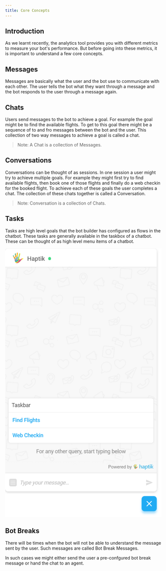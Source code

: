 ```yaml
---
title: Core Concepts
---
```


## Introduction
As we learnt recently, the analytics tool provides you with different metrics to measure your bot's performance. But before going into these metrics, it is important to understand a few core concepts.

## Messages
Messages are basically what the user and the bot use to communicate with each other. The user tells the bot what they want through a message and the bot responds to the user through a message again.

## Chats
Users send messages to the bot to achieve a goal. For example the goal might be to find the available flights. To get to this goal there might be a sequence of to and fro messages between the bot and the user. This collection of two way messages to achieve a goal is called a chat.

> Note: A Chat is a collection of Messages.

## Conversations
Conversations can be thought of as sessions. In one session a user might try to achieve multiple goals. For example they might first try to find available flights, then book one of those flights and finally do a web checkin for the booked flight. To achieve each of these goals the user completes a chat. The collection of these chats together is called a Conversation.

> Note: Conversation is a collection of Chats.

## Tasks
Tasks are high level goals that the bot builder has configured as flows in the chatbot. These tasks are generally available in the taskbox of a chatbot. These can be thought of as high level menu items of a chatbot.

![Taskbox](assets/core-concepts-taskbox.png)

## Bot Breaks
There will be times when the bot will not be able to understand the message sent by the user. Such messages are called Bot Break Messages.

In such cases we might either send the user a pre-confgured bot break message or hand the chat to an agent.